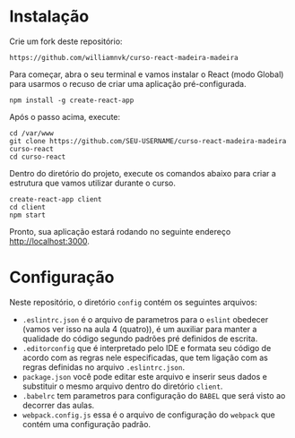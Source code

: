 # Instalação

Crie um fork deste repositório:

```
https://github.com/williamnvk/curso-react-madeira-madeira
```

Para começar, abra o seu terminal e vamos instalar o React (modo Global) para usarmos o recuso de criar uma aplicação pré-configurada.

```
npm install -g create-react-app
```

Após o passo acima, execute:

```
cd /var/www
git clone https://github.com/SEU-USERNAME/curso-react-madeira-madeira curso-react
cd curso-react
```

Dentro do diretório do projeto, execute os comandos abaixo para criar a estrutura que vamos utilizar durante o curso.


```
create-react-app client
cd client
npm start
```

Pronto, sua aplicação estará rodando no seguinte endereço <http://localhost:3000>.

# Configuração


Neste repositório, o diretório `config` contém os seguintes arquivos:
- `.eslintrc.json` é o arquivo de parametros para o `eslint` obedecer (vamos ver isso na aula 4 (quatro)), é um auxiliar para manter a qualidade do código segundo padrões pré definidos de escrita.
- `.editorconfig` que é interpretado pelo IDE e formata seu código de acordo com as regras nele especificadas, que tem ligação com as regras definidas no arquivo `.eslintrc.json`.
- `package.json` você pode editar este arquivo e inserir seus dados e substituir o mesmo arquivo dentro do diretório `client`.
- `.babelrc` tem parametros para configuração do `BABEL` que será visto ao decorrer das aulas.
- `webpack.config.js` essa é o arquivo de configuração do `webpack` que contém uma configuração padrão.
